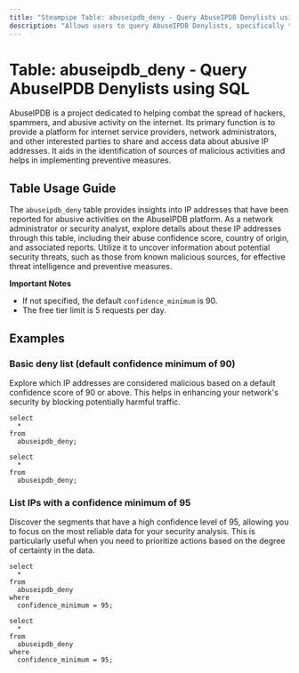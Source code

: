 ```yaml
---
title: "Steampipe Table: abuseipdb_deny - Query AbuseIPDB Denylists using SQL"
description: "Allows users to query AbuseIPDB Denylists, specifically the IP addresses that have been reported for abusive activities, providing insights into potential security threats."
---
```


# Table: abuseipdb_deny - Query AbuseIPDB Denylists using SQL

AbuseIPDB is a project dedicated to helping combat the spread of hackers, spammers, and abusive activity on the internet. Its primary function is to provide a platform for internet service providers, network administrators, and other interested parties to share and access data about abusive IP addresses. It aids in the identification of sources of malicious activities and helps in implementing preventive measures.

## Table Usage Guide

The `abuseipdb_deny` table provides insights into IP addresses that have been reported for abusive activities on the AbuseIPDB platform. As a network administrator or security analyst, explore details about these IP addresses through this table, including their abuse confidence score, country of origin, and associated reports. Utilize it to uncover information about potential security threats, such as those from known malicious sources, for effective threat intelligence and preventive measures.

**Important Notes**
- If not specified, the default `confidence_minimum` is 90.
- The free tier limit is 5 requests per day.

## Examples

### Basic deny list (default confidence minimum of 90)
Explore which IP addresses are considered malicious based on a default confidence score of 90 or above. This helps in enhancing your network's security by blocking potentially harmful traffic.

```sql+postgres
select
  *
from
  abuseipdb_deny;
```

```sql+sqlite
select
  *
from
  abuseipdb_deny;
```

### List IPs with a confidence minimum of 95
Discover the segments that have a high confidence level of 95, allowing you to focus on the most reliable data for your security analysis. This is particularly useful when you need to prioritize actions based on the degree of certainty in the data.

```sql+postgres
select
  *
from
  abuseipdb_deny
where
  confidence_minimum = 95;
```

```sql+sqlite
select
  *
from
  abuseipdb_deny
where
  confidence_minimum = 95;
```